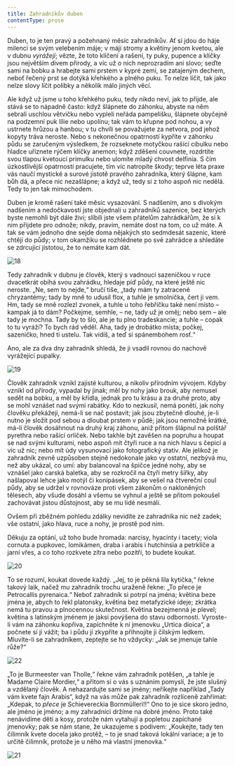 ```yaml
---
title: Zahradníkův duben
contentType: prose
---
```


<section>

Duben, to je ten pravý a požehnaný měsíc zahradníkův. Ať si jdou do háje milenci se svým velebením máje; v máji stromy a květiny jenom kvetou, ale v dubnu _vyrážejí_; vězte, že toto klíčení a rašení, ty puky, pupence a klíčky jsou největším divem přírody, a víc už o nich neprozradím ani slovo; seďte sami na bobku a hrabejte sami prstem v kypré zemi, se zatajeným dechem, neboť řečený prst se dotýká křehkého a plného puku. To nelze líčit, tak jako nelze slovy líčit polibky a několik málo jiných věcí.

Ale když už jsme u toho křehkého puku, tedy nikdo neví, jak to přijde, ale stává se to nápadně často: když šlápnete do záhonku, abyste na něm sebrali uschlou větvičku nebo vypleli neřáda pampelišku, šlápnete obyčejně na podzemní puk lilie nebo upolínu; tak vám to křupne pod nohou, a vy ustrnete hrůzou a hanbou; v tu chvíli se považujete za netvora, pod jehož kopyty tráva neroste. Nebo s nekonečnou opatrností kypříte v záhonku půdu se zaručeným výsledkem, že rozseknete motyčkou rašící cibulku nebo hladce uříznete rýčem klíčky anemon; když zděšeni couvnete, rozdrtíte svou tlapou kvetoucí primulku nebo ulomíte mladý chvost delfinia. S čím úzkostlivější opatrností pracujete, tím víc natropíte škody; teprve léta praxe vás naučí mystické a surové jistotě pravého zahradníka, který šlápne, kam bůh dá, a přece nic nezašlápne; a když už, tedy si z toho aspoň nic nedělá. Tedy to jen tak mimochodem.

Duben je kromě rašení také měsíc vysazování. S nadšením, ano s divokým nadšením a nedočkavostí jste objednali u zahradníků sazenice, bez kterých byste nemohli být dále živi; slíbili jste všem přátelům zahrádkářům, že si k nim přijdete pro odnože; nikdy, pravím, nemáte dost na tom, co už máte. A tak se vám jednoho dne sejde doma nějakých sto sedmdesát sazenic, které chtějí do půdy; v tom okamžiku se rozhlédnete po své zahrádce a shledáte se zdrcující jistotou, že to nemáte kam dát.

![18](./resources/18.jpg)  

Tedy zahradník v dubnu je člověk, který s vadnoucí sazeničkou v ruce dvacetkrát obíhá svou zahrádku, hledaje píď půdy, na které ještě nic neroste. „Ne, sem to nejde,“ bručí tiše, „tady mám ty zatracené chryzantémy; tady by mně to udusil flox, a tuhle je smolnička, čert ji vem. Hm, tady se mně rozlezl zvonek, a tuhle u toho řebříčku také není místo – kampak já to dám? Počkejme, semhle, – ne, tady už je oměj; nebo sem – ale tady je mochna. Tady by to šlo, ale je tu plno tradeskancie; a tuhle – copak to tu vyráží? To bych rád věděl. Aha, tady je drobátko místa; počkej, sazeničko, hned ti ustelu. Tak vidíš, a teď si spánembohem rosť.“

Ano, ale za dva dny zahradník shledá, že ji vsadil rovnou do nachově vyrážející pupalky.

![19](./resources/19.jpg)  

Člověk zahradník vznikl zajisté kulturou, a nikoliv přírodním vývojem. Kdyby vznikl od přírody, vypadal by jinak; měl by nohy jako brouk, aby nemusel sedět na bobku, a měl by křídla, jednak pro tu krásu a za druhé proto, aby se mohl vznášet nad svými rabátky. Kdo to nezkusil, nemá ponětí, jak nohy člověku překážejí, nemá-li se nač postavit; jak jsou zbytečně dlouhé, je-li nutno je složit pod sebou a dloubat prstem v půdě; jak jsou nemožně krátké, má-li člověk dosáhnout na druhý kraj záhonu, aniž přitom šlápnul na polštář pyrethra nebo rašící orlíček. Nebo takhle být zavěšen na popruhu a houpat se nad svými kulturami, nebo aspoň mít čtyři ruce a na nich hlavu s čepicí a víc už nic; nebo mít údy vysunovací jako fotografický stativ. Ale jelikož je zahradník zevně uzpůsoben stejně nedokonale jako vy ostatní, nezbývá mu, než aby ukázal, co umí: aby balancoval na špičce jedné nohy, aby se vznášel jako carská baletka, aby se rozkročil na čtyři metry šířky, aby našlapoval lehce jako motýl či konipásek, aby se vešel na čtvereční coul půdy, aby se udržel v rovnováze proti všem zákonům o nakloněných tělesech, aby všude dosáhl a všemu se vyhnul a ještě se přitom pokoušel zachovávat jistou důstojnost, aby se mu lidé nesmáli.

Ovšem při zběžném pohledu zdálky nevidíte ze zahradníka nic než zadek; vše ostatní, jako hlava, ruce a nohy, je prostě pod ním.

Děkuju za optání, už toho bude hromada: narcisy, hyacinty i tacety; viola cornuta a pupkovec, lomikámen, draba i arabis i hutchinsia a petrklíče a jarní vřes, a co toho rozkvete zítra nebo pozítří, to budete koukat.

![20](./resources/20.jpg)  

To se rozumí, koukat dovede každý. „Jej, to je pěkná lila kytička,“ řekne takový laik, načež mu zahradník trochu uraženě řekne: „To přece je Petrocallis pyrenaica.“ Neboť zahradník si potrpí na jména; květina beze jména je, abych to řekl platonsky, květina bez metafyzické ideje; zkrátka nemá tu pravou a plnocennou skutečnost. Květina bezejmenná je plevel; květina s latinským jménem je jaksi povýšena do stavu odbornosti. Vyroste-li vám na záhonku kopřiva, zapíchněte k ní jmenovku „Urtica dioica“, a počnete si jí vážit; ba i půdu jí zkypříte a přihnojíte ji čilským ledkem. Mluvíte-li se zahradníkem, zeptejte se ho vždycky: „Jak se jmenuje tahle růže?“

![22](./resources/22.jpg)  

„To je Burmeester van Tholle,“ řekne vám zahradník potěšen, „a tahle je Madame Claire Mordier,“ a přitom si o vás s uznáním pomyslí, že jste slušný a vzdělaný člověk. A nehazardujte sami se jmény; neříkejte například „Tady vám kvete fajn Arabis“, když na vás může pak zahradník rozlíceně zahřímat: „Kdepak, to _přece_ je Schievereckia Bornmülleri!!“ Ono to je sice skoro jedno, ale jméno je jméno; a my zahradníci držíme na dobré jméno. Proto také nenávidíme děti a kosy, protože nám vytahují a popletou zapíchané jmenovky; pak se nám stane, že ukazujeme s podivem: „Koukejte, tady ten čilimník kvete docela jako protěž, – to je snad taková lokální variace; a je to určitě čilimník, protože je u něho má vlastní jmenovka.“

![21](./resources/21.jpg)

</section>

[^1]: Trvalky. _Pozn. red._

[^2]: Odnož. _Pozn. red._

[^3]: Pověrečné zaříkávání. _Pozn. red._

[^4]: Hněv opěvuj, bohyně. _Pozn. red._

[^5]: Kyselá slatinná zemina, rašelina. _Pozn. red._

[^6]: Rašeliník. _Pozn. red._

[^7]: Krondaro/kromdar – lejno. _Pozn. red._

[^8]: Shawl (angl.) – pléd, přehoz. _Pozn. red._

[^9]: Pochodové tempo. _Pozn. red._

[^10]: Odnož, řízek. _Pozn. red._

[^11]: Pontus euxinus – lat. název pro severní pobřeží Černého moře. _Pozn. red_.

[^12]: Zvyková pravidla. _Pozn. red._

[^13]: Kněžská pokrývka hlavy. _Pozn. red._

[^14]: Sečná i bodná orientální zbraň se zahnutou čepelí. _Pozn. red._

[^15]: Kybelé – v řec. mytologii maloasijská bohyně uctívaná jako „velká matka bohů a všeho živého“. _Pozn. red._

[^16]: Hromadný nástup. _Pozn. red._

[^17]: Lámavá, křehká. _Pozn. red._

[^18]: Arne Novák (1880–1939), literární kritik a historik. _Pozn. red._

[^19]: Zdeněk Nejedlý (1878–1962), historik, muzikolog, umělecký kritik, politik, později ministr školství (ve funkci v letech 1945–1946, 1948–1953). _Pozn. red._

[^20]: Rojnice, z. něm. Schwarmlinie, tj. rozmístění bojové jednotky v řadě. _Pozn. red._
